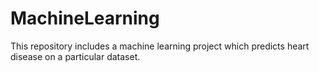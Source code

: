 # MachineLearning
 This repository includes a machine learning project which predicts heart disease on a particular dataset.

